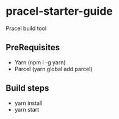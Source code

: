 # pracel-starter-guide
Pracel build tool


## PreRequisites 
* Yarn (npm i -g yarn)
* Parcel (yarn global add parcel)

## Build steps
* yarn install
* yarn start


